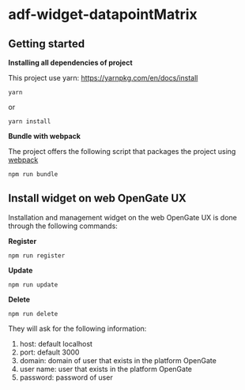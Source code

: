 # adf-widget-datapointMatrix

## Getting started

**Installing all dependencies of project**

This project use yarn: https://yarnpkg.com/en/docs/install

```
yarn
```

or 

```
yarn install
```

**Bundle with webpack**

The project offers the following script that packages the project using [webpack](https://webpack.js.org/)


```
npm run bundle
```

## Install widget on web OpenGate UX

Installation and management widget on the web OpenGate UX is done through the following commands:

**Register**

```
npm run register
```

**Update**

```
npm run update
```

**Delete**

```
npm run delete
```

They will ask for the following information:

1. host: default localhost
2. port: default 3000
3. domain: domain of user that exists in the platform OpenGate
4. user name: user that exists in the platform OpenGate
5. password: password of user
